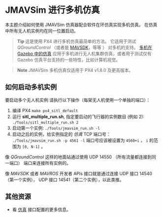 # JMAVSim 进行多机仿真

本主题介绍如何使用 JMAVSim 仿真器配合软件在环仿真实现多机仿真。 在仿真中所有无人机实例均在同一位置启动。

> **Tip** 这是使用 PX4 进行多机仿真最简单的方法。 它适用于测试 *QGroundControl* （或者是 [MAVSDK](https://mavsdk.mavlink.io/)，等等 ） 对多机的支持。 [多机在 Gazebo 中的仿真](../simulation/multi-vehicle-simulation.md) 应用于多机进行无人机集群仿真，或者用于测试仅有 Gazebo 仿真平台支持的一些特性，比如计算机视觉。

<span></span>

> **Note** JMAVSim 多机仿真仅适用于 PX4 v1.8.0 及更高版本。

## 如何启动多机实例

要启动多个无人机实例 请执行以下操作（每架无人机使用一个单独的端口）：

1. 编译 PX4 ```make px4_sitl_default```
2. 运行 **sitl_multiple_run.sh**, 指定要启动的飞行器的实例数目 (例如 2): ```./Tools/sitl_multiple_run.sh 2```
3. 启动第一个实例: ```./Tools/jmavsim_run.sh -l```
4. 启动之后的实例，给实例指定的 *仿真* TCP 端口号： ```./Tools/jmavsim_run.sh -p 4561 -l``` 端口号应该被设置为 `4560+i` ， `i` 的范围为 `[0, N-1]` 。

像 *QGroundControl* 这样的地面站通过使用 UDP 14550 （所有流量都连接到同一端口） 端口来连接所有实例的。

像 *MAVSDK* 或者 *MAVROS* 开发者 APIs 接口就是通过连接 UDP 接口 14540 （第一个实例）， UDP 接口 14541（第二个实例），以此类推。

## 其他资源

* 看 [仿真](../simulation/README.md) 接口配置的更多信息。